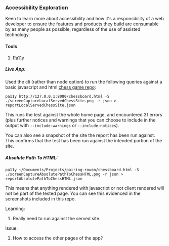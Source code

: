 ### Accessibility Exploration

Keen to learn more about accessibility and how it's a responsibility of a web developer to ensure the features and products they build are consumable by as many people as possible, regardless of the use of assisted technology. 

#### Tools
1. [Pa11y](https://github.com/pa11y/pa11y/tree/e044480b14c84c489b2f5846567dd252ad9018cf#examples)
##### Live App:
Used the cli (rather than node option) to run the following queries against a basic javascript and html [chess game repo](https://github.com/CLTPayne/pairing-rowan):

```pa11y http://127.0.0.1:8080/chessboard.html -S ./screenCaptureLocalServedChessSite.png -r json > reportLocalServedChessSite.json```

This runs the test against the whole home page, and encountered 31 errors (plus further notices and warnings that you can choose to include in the output with `--include-warnings` or `--include-notices`). 

You can also see a snapshot of the site the report has been run against. This confirms that the test has been run against the intended portion of the site. 

##### Absolute Path To HTML:
```pa11y ~/Documents/Projects/pairing-rowan/chessboard.html -S ./screenCaptureAbsolutePathToChessHTML.png -r json > reportAbsolutePathToChessHTML.json```

This means that anything rendered with javascript or not client rendered will not be part of the tested page. You can see this evidenced in the screenshots included in this repo. 

Learning:
1. Really need to run against the served site. 

Issue:
1. How to access the other pages of the app?

